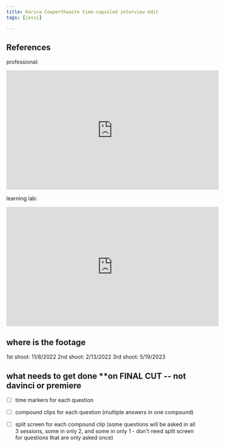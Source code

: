 ```yaml
---
title: Karina Cowperthwaite time-capsuled interview edit
tags: [jessi]

---
```


## References
professional:
<iframe width="560" height="315" src="https://www.youtube.com/embed/YltHGKX80Y8" title="YouTube video player" frameborder="0" allow="accelerometer; autoplay; clipboard-write; encrypted-media; gyroscope; picture-in-picture; web-share" allowfullscreen></iframe>

learning lab:
<iframe width="560" height="315" src="https://www.youtube.com/embed/1OTLFL-QqX4" title="YouTube video player" frameborder="0" allow="accelerometer; autoplay; clipboard-write; encrypted-media; gyroscope; picture-in-picture; web-share" allowfullscreen></iframe>


## where is the footage

1st shoot: 11/8/2022
2nd shoot: 2/13/2022
3rd shoot: 5/19/2023

## what needs to get done **on FINAL CUT -- not davinci or premiere

- [ ] time markers for each question
- [ ] compound clips for each question (multiple answers in one compound)
- [ ] split screen for each compound clip (some questions will be asked in all 3 sessions, some in only 2, and some in only 1 - don't need split screen for questions that are only asked once)


